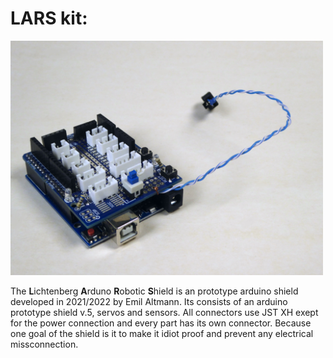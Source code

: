 # LARS kit:

<img width="500" alt="LARS" src="https://github.com/EmilAltmann/robotik/blob/main/documentaion/LARS.JPG">

The **L**ichtenberg **A**rduno **R**obotic **S**hield is an prototype arduino shield developed in 2021/2022 by Emil Altmann.
Its consists of an arduino prototype shield v.5, servos and sensors.
All connectors use JST XH exept for the power connection and every part has its own connector.
Because one goal of the shield is it to make it idiot proof and prevent any electrical missconnection.
